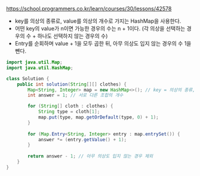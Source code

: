 https://school.programmers.co.kr/learn/courses/30/lessons/42578

- key를 의상의 종류로, value를 의상의 개수로 가지는 HashMap을 사용한다.
- 어떤 key의 value가 n이면 가능한 경우의 수는 n + 1이다. (각 의상을 선택하는 경우의 수 + 하나도 선택하지 않는 경우의 수)
- Entry를 순회하며 value + 1을 모두 곱한 뒤, 아무 의상도 입지 않는 경우의 수 1을 뺀다.

```java
import java.util.Map;
import java.util.HashMap;

class Solution {
    public int solution(String[][] clothes) {
        Map<String, Integer> map = new HashMap<>(); // key = 의상의 종류, value = 의상의 개수
        int answer = 1; // 서로 다른 조합의 개수

        for (String[] cloth : clothes) {
            String type = cloth[1];
            map.put(type, map.getOrDefault(type, 0) + 1);
        }
        
        for (Map.Entry<String, Integer> entry : map.entrySet()) {
            answer *= (entry.getValue() + 1);
        }
        
        return answer - 1; // 아무 의상도 입지 않는 경우 제외
    }
}
```